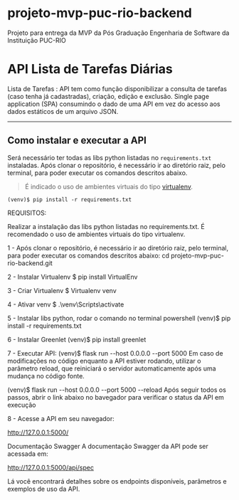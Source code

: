 # projeto-mvp-puc-rio-backend
Projeto para entrega da MVP da Pós Graduação Engenharia de Software da Instituição PUC-RIO

# API Lista de Tarefas Diárias

Lista de Tarefas : API tem como função disponibilizar a consulta de tarefas (caso tenha já cadastradas), criação, edição e exclusão. Single page application (SPA) consumindo o dado de uma API em vez do acesso aos dados estáticos de um arquivo JSON.

---
## Como instalar e executar a API


Será necessário ter todas as libs python listadas no `requirements.txt` instaladas.
Após clonar o repositório, é necessário ir ao diretório raiz, pelo terminal, para poder executar os comandos descritos abaixo.

> É indicado o uso de ambientes virtuais do tipo [virtualenv](https://virtualenv.pypa.io/en/latest/installation.html).

```
(venv)$ pip install -r requirements.txt
```

REQUISITOS:

Realizar a instalação das libs python listadas no requirements.txt.
É recomendado o uso de ambientes virtuais do tipo virtualenv.

1 - Após clonar o repositório, é necessário ir ao diretório raiz, pelo terminal, para poder executar os comandos descritos abaixo:
cd projeto-mvp-puc-rio-backend.git

2 - Instalar Virtualenv
$ pip install VirtualEnv

3 - Criar Virtualenv
$ Virtualenv venv

4 - Ativar venv
$ .\venv\Scripts\activate

5 - Instalar libs python, rodar o comando no terminal powershell
(venv)$ pip install -r requirements.txt

6 - Instalar Greenlet
(venv)$ pip install greenlet

7 - Executar API:
(venv)$ flask run --host 0.0.0.0 --port 5000
Em caso de modificações no código enquanto a API estiver rodando, utilizar o parâmetro reload, que reiniciará o servidor automaticamente após uma mudança no código fonte.

(venv)$ flask run --host 0.0.0.0 --port 5000 --reload
Após seguir todos os passos, abrir o link abaixo no bavegador para verificar o status da API em execução

8 - Acesse a API em seu navegador:

http://127.0.0.1:5000/

Documentação Swagger
A documentação Swagger da API pode ser acessada em:

http://127.0.0.1:5000/api/spec

Lá você encontrará detalhes sobre os endpoints disponíveis, parâmetros e exemplos de uso da API.
